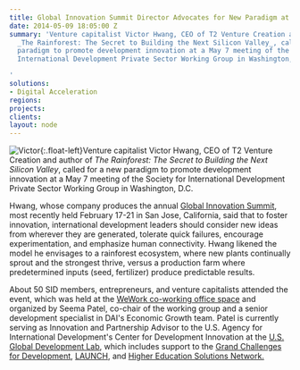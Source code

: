 ```yaml
---
title: Global Innovation Summit Director Advocates for New Paradigm at SID Event
date: 2014-05-09 18:05:00 Z
summary: 'Venture capitalist Victor Hwang, CEO of T2 Venture Creation and author of
  _The Rainforest: The Secret to Building the Next Silicon Valley_, called for a new
  paradigm to promote development innovation at a May 7 meeting of the Society for
  International Development Private Sector Working Group in Washington, D.C.

'
solutions:
- Digital Acceleration
regions: 
projects: 
clients: 
layout: node
---
```


![Victor][1]{:.float-left}Venture capitalist Victor Hwang, CEO of T2 Venture Creation and author of _The Rainforest: The Secret to Building the Next Silicon Valley_, called for a new paradigm to promote development innovation at a May 7 meeting of the Society for International Development Private Sector Working Group in Washington, D.C.

Hwang, whose company produces the annual [Global Innovation Summit][2], most recently held February 17-21 in San Jose, California, said that to foster innovation, international development leaders should consider new ideas from wherever they are generated, tolerate quick failures, encourage experimentation, and emphasize human connectivity. Hwang likened the model he envisages to a rainforest ecosystem, where new plants continually sprout and the strongest thrive, versus a production farm where predetermined inputs (seed, fertilizer) produce predictable results.

About 50 SID members, entrepreneurs, and venture capitalists attended the event, which was held at the [WeWork co-working office space][3] and organized by Seema Patel, co-chair of the working group and a senior development specialist in DAI's Economic Growth team. Patel is currently serving as Innovation and Partnership Advisor to the U.S. Agency for International Development's Center for Development Innovation at the [U.S. Global Development Lab][4],  which includes support to the [Grand Challenges for Development][5], [LAUNCH][6], and [Higher Education Solutions Network.][7]

[1]: https://assetify-dai.com/news/DAI-News----victor_hwang.jpg
[2]: http://www.innosummit.com/#global-innovation
[3]: http://www.wework.com/location/chinatown/
[4]: http://www.usaid.gov/GlobalDevLab/about
[5]: /our-work/projects/worldwide-grand-challenges-development-implementation-services
[6]: http://www.launch.org/
[7]: http://www.usaid.gov/hesn
